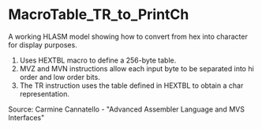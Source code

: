 # MacroTable_TR_to_PrintCh
A working HLASM model showing how to convert from hex into character for display purposes.
1. Uses HEXTBL macro to define a 256-byte table. 
2. MVZ and MVN instructions allow each input byte to be separated into hi order and low order bits.
3. The TR instruction uses the table defined in HEXTBL to obtain a char representation.

Source:  Carmine Cannatello - "Advanced Assembler Language and MVS Interfaces"

